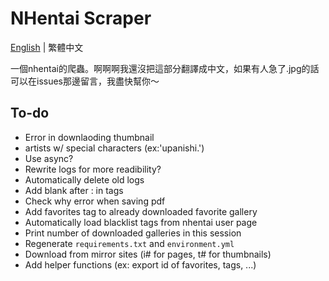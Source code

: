 # NHentai Scraper
[English](https://github.com/miminame-daisuki/nhentai-scraper/blob/main/README.md) | 繁體中文

一個nhentai的爬蟲。啊啊啊我還沒把這部分翻譯成中文，如果有人急了.jpg的話可以在issues那邊留言，我盡快幫你～

## To-do
- Error in downlaoding thumbnail
- artists w/ special characters (ex:'upanishi.')
- Use async?
- Rewrite logs for more readibility?
- Automatically delete old logs
- Add blank after : in tags
- Check why error when saving pdf
- Add favorites tag to already downloaded favorite gallery
- Automatically load blacklist tags from nhentai user page
- Print number of downloaded galleries in this session
- Regenerate `requirements.txt` and `environment.yml`
- Download from mirror sites (i# for pages, t# for thumbnails)
- Add helper functions (ex: export id of favorites, tags, ...)
